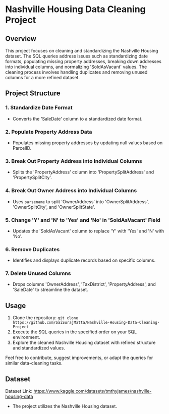 # Nashville Housing Data Cleaning Project

## Overview
This project focuses on cleaning and standardizing the Nashville Housing dataset. The SQL queries address issues such as standardizing date formats, populating missing property addresses, breaking down addresses into individual columns, and normalizing 'SoldAsVacant' values. The cleaning process involves handling duplicates and removing unused columns for a more refined dataset.

## Project Structure

### 1. Standardize Date Format
- Converts the 'SaleDate' column to a standardized date format.

### 2. Populate Property Address Data
- Populates missing property addresses by updating null values based on ParcelID.

### 3. Break Out Property Address into Individual Columns
- Splits the 'PropertyAddress' column into 'PropertySplitAddress' and 'PropertySplitCity'.

### 4. Break Out Owner Address into Individual Columns
- Uses `parsename` to split 'OwnerAddress' into 'OwnerSplitAddress', 'OwnerSplitCity', and 'OwnerSplitState'.

### 5. Change 'Y' and 'N' to 'Yes' and 'No' in 'SoldAsVacant' Field
- Updates the 'SoldAsVacant' column to replace 'Y' with 'Yes' and 'N' with 'No'.

### 6. Remove Duplicates
- Identifies and displays duplicate records based on specific columns.

### 7. Delete Unused Columns
- Drops columns 'OwnerAddress', 'TaxDistrict', 'PropertyAddress', and 'SaleDate' to streamline the dataset.

## Usage
1. Clone the repository: `git clone https://github.com/SaiSurajMatta/Nashville-Housing-Data-Cleaning-Project`
2. Execute the SQL queries in the specified order on your SQL environment.
3. Explore the cleaned Nashville Housing dataset with refined structure and standardized values.

Feel free to contribute, suggest improvements, or adapt the queries for similar data-cleaning tasks.

## Dataset
Dataset Link: https://www.kaggle.com/datasets/tmthyjames/nashville-housing-data
- The project utilizes the Nashville Housing dataset.

